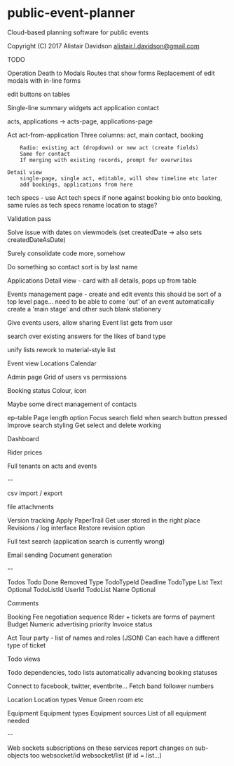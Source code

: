 # public-event-planner

Cloud-based planning software for public events

Copyright (C) 2017 Alistair Davidson <alistair.l.davidson@gmail.com>

TODO

Operation Death to Modals
    Routes that show forms
    Replacement of edit modals with in-line forms


edit buttons on tables

Single-line summary widgets
    act
    application
    contact

acts, applications -> acts-page, applications-page

Act
    act-from-application
        Three columns: act, main contact, booking

        Radio: existing act (dropdown) or new act (create fields)
        Same for contact
        If merging with existing records, prompt for overwrites

    Detail view     
        single-page, single act, editable, will show timeline etc later
        add bookings, applications from here

tech specs - use Act tech specs if none against booking
bio onto booking, same rules as tech specs
rename location to stage?

Validation pass

Solve issue with dates on viewmodels (set createdDate -> also sets createdDateAsDate) 

Surely consolidate code more, somehow

Do something so contact sort is by last name

Applications
    Detail view - card with all details, pops up from table 

Events management page - create and edit events
    this should be sort of a top level page... need to be able to come 'out' of an event
    automatically create a 'main stage' and other such blank stationery

Give events users, allow sharing
Event list gets from user

search over existing answers for the likes of band type

unify lists
rework to material-style list

Event view
    Locations
    Calendar

Admin page
    Grid of users vs permissions

Booking status
    Colour, icon

Maybe some direct management of contacts

ep-table
    Page length option
    Focus search field when search button pressed
    Improve search styling
    Get select and delete working

Dashboard

Rider prices

Full tenants on acts and events

--

csv import / export

file attachments

Version tracking
    Apply PaperTrail
        Get user stored in the right place
        Revisions / log interface
        Restore revision option

Full text search (application search is currently wrong)

Email sending
Document generation

--

Todos
    Todo
        Done
        Removed
        Type
        TodoTypeId
        Deadline
    TodoType
        List
        Text
        Optional
        TodoListId
        UserId
    TodoList
        Name
        Optional

Comments

Booking
    Fee negotiation sequence
        Rider + tickets are forms of payment
    Budget
    Numeric advertising priority
    Invoice status

Act
    Tour party - list of names and roles (JSON)
    Can each have a different type of ticket

Todo views

Todo dependencies, todo lists automatically advancing booking statuses

Connect to facebook, twitter, eventbrite...
    Fetch band follower numbers


Location
    Location types
        Venue
        Green room
        etc

Equipment
    Equipment types
    Equipment sources
    List of all equipment needed



--

Web sockets subscriptions on these services report changes on sub-objects too
    websocket/id
    websocket/list (if id = list...)
